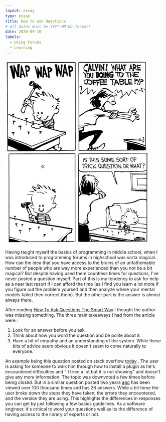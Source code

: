 ```yaml
---
layout: essay
type: essay
title: How to ask Questions
# All dates must be YYYY-MM-DD format!
date: 2020-09-10
labels:
  - Using Forums
  - Learning
---
```


<img class="ui small right floated rounded image" src="/images/ques.jpg">

Having taught myself the basics of programming in middle school, when I was introduced to programming forums in highschool was sorta magical. How can the idea that you have access to the brains of an unfathomable number of people who are way more experienced than you not be a bit magical? But despite having used them countless times for questions, I've never posted a question myself. Part of this is my tendency to ask for help as a near last resort if I can afford the time (as I find you learn a lot more if you figure out the problem yourself and then analyze where your mental models failed then correct them). But the other part is the answer is almost always there. 

After reading [How To Ask Questions The Smart Way](http://www.catb.org/esr/faqs/smart-questions.html) I thought the author was missing something. The three main takeaways I had from the article were :
1. Look for an answer before you ask.
2. Think about how you word the question and be polite about it.
3. Have a bit of empathy and an understanding of the system.
While these bits of advice seem obvious it doesn't seem to come naturally to everyone. 

An example being this question posted on stack overflow [today](https://stackoverflow.com/questions/63843452/problems-while-adding-mathtype-to-django-ckeditor) . The user is asking for someone to walk him through how to install a plugin as he's encountered difficulties and " I tried a lot but it is not showing" and doesn't give any more information. The topic was downvoted a few times before being closed.
But in a similar question posted two years [ago](https://stackoverflow.com/questions/47545940/when-i-run-npm-install-it-returns-with-err-code-eintegrity-npm-5-3-0) has been viewed over 100 thousand times and has 26 answers. While a bit terse the user broke down the steps they have taken, the errors they encountered, and the version they are using. This highlights the differences in responses you can get by just following a few basics guidelines. As a software engineer, it's critical to word your questions well as its the difference of having access to the library of experts or not.
